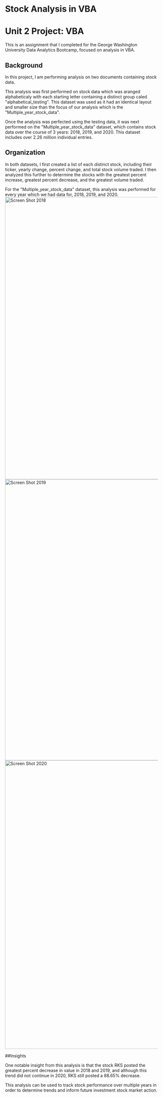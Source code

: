 # Stock Analysis in VBA
# Unit 2 Project: VBA

This is an assignment that I completed for the George Washington University Data Analytics Bootcamp, focused on analysis in VBA.

## Background

In this project, I am performing analysis on two documents containing stock data.

This analysis was first performed on stock data which was aranged alphabeticaly with
each starting letter containing a distinct group caled "alphabetical_testing". This
dataset was used as it had an identical layout and smaller size than the focus of
our analysis which is the "Multiple_year_stock_data".

Once the analysis was perfected using the testing data, it was next performed on
the "Multiple_year_stock_data" dataset, which contains stock data over the course
of 3 years: 2018, 2019, and 2020. This dataset includes over 2.26 million
individual entries.


## Organization

In both datasets, I first created a list of each distinct stock, including their
ticker, yearly change, percent change, and total stock volume traded. I then
analyzed this further to determine the stocks with the greatest percent increase,
greatest percent decrease, and the greatest volume traded.

For the "Multiple_year_stock_data" dataset, this analysis was performed for every
year which we had data for, 2018, 2019, and 2020.
<img width="927" alt="Screen Shot 2018" src="https://user-images.githubusercontent.com/119632669/226222789-ae94b836-4215-49c1-8920-bd6b165b5c4c.png">
<img width="923" alt="Screen Shot 2019" src="https://user-images.githubusercontent.com/119632669/226222813-11d217da-24ea-4a15-a1d7-0ebd5025727e.png">
<img width="948" alt="Screen Shot 2020" src="https://user-images.githubusercontent.com/119632669/226222831-2542915f-2518-47a2-a94d-bc05af5f0f5a.png">

##Insights

One notable insight from this analysis is that the stock RKS posted the greatest
percent decrease in value in 2018 and 2019, and although this trend did not continue
in 2020, RKS still posted a 88.65% decrease. 

This analysis can be used to track stock performance over multiple years in order
to determine trends and inform future investment stock market action.
